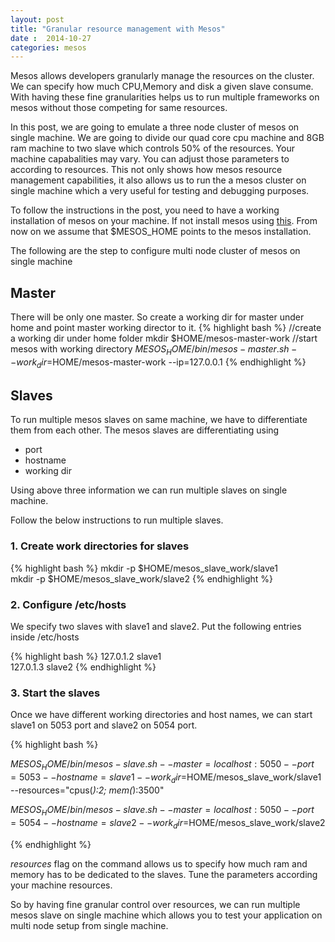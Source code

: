 ```yaml
---           
layout: post
title: "Granular resource management with Mesos"
date :  2014-10-27
categories: mesos
---
```


Mesos allows developers granularly manage the resources on the cluster. We can specify how much CPU,Memory and disk a given slave consume. With having these fine granularities helps us to run multiple frameworks on mesos without those competing for same resources.

In this post, we are going to emulate a three node cluster of mesos on single machine. We are going to divide our quad core cpu machine and 8GB ram machine to two slave which controls 50% of the resources. Your machine capabalities may vary. You can adjust those parameters to according to resources. This not only shows how mesos resource management capabilities, it also allows us to run the a mesos cluster on single machine which a very useful for testing and debugging purposes.

To follow the instructions in the post, you need to have a working installation of mesos on your machine. If not install mesos using [this](/mesos-single-node-setup-ubuntu). From now on we assume that $MESOS_HOME points to the mesos installation.

The following are the step to configure multi node cluster of mesos on single machine

## Master
There will be only one master. So create a working dir for master under home and point master working director to it.
{% highlight bash %}
 //create a working dir under home folder
 mkdir $HOME/mesos-master-work 
 //start mesos with working directory
 $MESOS_HOME/bin/mesos-master.sh --work_dir=$HOME/mesos-master-work  --ip=127.0.0.1
{% endhighlight %}

## Slaves
To run multiple mesos slaves on same machine, we have to differentiate them from each other. The mesos slaves are differentiating using     

 * port  
 * hostname    
 * working dir

 Using above three information we can run multiple slaves on single machine.

Follow the below instructions to run multiple slaves. 

### 1. Create work directories for slaves
{% highlight bash %}
mkdir -p $HOME/mesos_slave_work/slave1          
mkdir -p $HOME/mesos_slave_work/slave2 
{% endhighlight %}

### 2. Configure /etc/hosts
We specify two slaves with slave1 and slave2. Put the following entries inside /etc/hosts

{% highlight bash %}
127.0.1.2    slave1      
127.0.1.3    slave2
{% endhighlight %}

### 3. Start the slaves 
Once we have different working directories and host names, we can start slave1 on 5053 port and slave2 on 5054 port. 

{% highlight bash %}

$MESOS_HOME/bin/mesos-slave.sh --master=localhost:5050 --port=5053 --hostname=slave1  --work_dir=$HOME/mesos_slave_work/slave1 --resources="cpus(*):2; mem(*):3500"

$MESOS_HOME/bin/mesos-slave.sh --master=localhost:5050 --port=5054 --hostname=slave2  --work_dir=$HOME/mesos_slave_work/slave2

{% endhighlight %} 

_resources_ flag on the command allows us to specify how much ram and memory has to be dedicated to the slaves. Tune the parameters according your machine resources.

So by having fine granular control over resources, we can run multiple mesos slave on single machine which allows you to test your application on multi node setup from single machine.











